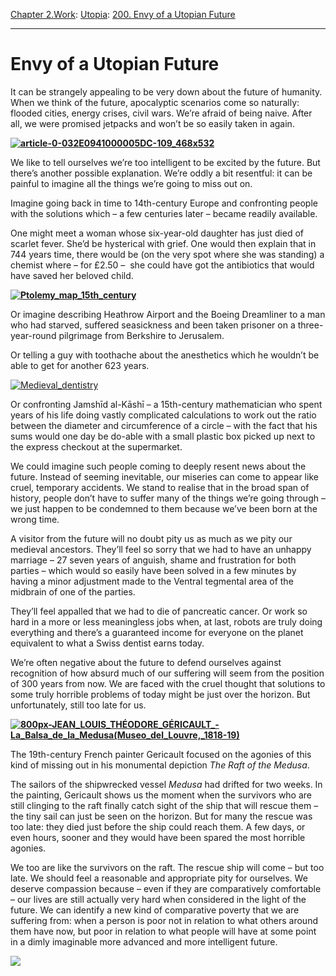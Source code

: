 [Chapter 2.Work](https://www.theschooloflife.com/thebookoflife/category/work/): [Utopia](https://www.theschooloflife.com/thebookoflife/category/work/utopia/): [200. Envy of a Utopian Future](https://www.theschooloflife.com/thebookoflife/envy-of-the-future/)

* * *

# Envy of a Utopian Future

It can be strangely appealing to be very down about the future of humanity. When we think of the future, apocalyptic scenarios come so naturally: flooded cities, energy crises, civil wars. We’re afraid of being naive. After all, we were promised jetpacks and won’t be so easily taken in again.

**[![article-0-032E0941000005DC-109_468x532](https://www.theschooloflife.com/thebookoflife/wp-content/uploads/2015/07/article-0-032E0941000005DC-109_468x532.jpg)](http://www.thebookoflife.org/wp-content/uploads/2015/07/article-0-032E0941000005DC-109_468x532.jpg)**

We like to tell ourselves we’re too intelligent to be excited by the future. But there’s another possible explanation. We’re oddly a bit resentful: it can be painful to imagine all the things we’re going to miss out on.

Imagine going back in time to 14th-century Europe and confronting people with the solutions which – a few centuries later – became readily available.

One might meet a woman whose six-year-old daughter has just died of scarlet fever. She’d be hysterical with grief. One would then explain that in 744 years time, there would be (on the very spot where she was standing) a chemist where – for £2.50 – &nbsp;she could have got the antibiotics that would have saved her beloved child.

**[![Ptolemy_map_15th_century](https://www.theschooloflife.com/thebookoflife/wp-content/uploads/2015/07/Ptolemy_map_15th_century.jpg)](http://www.thebookoflife.org/wp-content/uploads/2015/07/Ptolemy_map_15th_century.jpg)**

Or imagine describing Heathrow Airport and the Boeing Dreamliner to a man who had starved, suffered seasickness and been taken prisoner on a three-year-round pilgrimage from Berkshire to Jerusalem.

Or telling a guy with toothache about the anesthetics which he wouldn’t be able to get for another 623 years.

[![Medieval_dentistry](https://www.theschooloflife.com/thebookoflife/wp-content/uploads/2015/07/Medieval_dentistry.jpg)](http://www.thebookoflife.org/wp-content/uploads/2015/07/Medieval_dentistry.jpg)

Or confronting Jamshīd al-Kāshī – a 15th-century mathematician who spent years of his life doing vastly complicated calculations to work out the ratio between the diameter and circumference of a circle – with the fact that his sums would one day be do-able with a small plastic box picked up next to the express checkout at the supermarket.

We could imagine such people coming to deeply resent news about the future. Instead of seeming inevitable, our miseries can come to appear like cruel, temporary accidents. We stand to realise that in the broad span of history, people don’t have to suffer many of the things we’re going through – we just happen to be condemned to them because we’ve been born at the wrong time.

A visitor from the future will no doubt pity us as much as we pity our medieval ancestors. They’ll feel so sorry that we had to have an unhappy marriage – 27 seven years of anguish, shame and frustration for both parties – which would so easily have been solved in a few minutes by having a minor adjustment made to the Ventral tegmental area of the midbrain of one of the parties.

They’ll feel appalled that we had to die of pancreatic cancer. Or work so hard in a more or less meaningless jobs when, at last, robots are truly doing everything and there’s a guaranteed income for everyone on the planet equivalent to what a Swiss dentist earns today.

We’re often negative about the future to defend ourselves against recognition of how absurd much of our suffering will seem from the position of 300 years from now. We are faced with the cruel thought that solutions to some truly horrible problems of today might be just over the horizon. But unfortunately, still too late for us.

**[![800px-JEAN_LOUIS_THÉODORE_GÉRICAULT_-_La_Balsa_de_la_Medusa_(Museo_del_Louvre,_1818-19)](https://www.theschooloflife.com/thebookoflife/wp-content/uploads/2015/07/800px-JEAN_LOUIS_TH%C3%89ODORE_G%C3%89RICAULT_-_La_Balsa_de_la_Medusa_Museo_del_Louvre_1818-19.jpg)](http://www.thebookoflife.org/wp-content/uploads/2015/07/800px-JEAN_LOUIS_TH%C3%89ODORE_G%C3%89RICAULT_-_La_Balsa_de_la_Medusa_Museo_del_Louvre_1818-19.jpg)**

The 19th-century French painter Gericault focused on the agonies of this kind of missing out in his monumental depiction _The Raft of the Medusa_.

The sailors of the shipwrecked vessel _Medusa_ had drifted for two weeks. In the painting, Gericault shows us the moment when the survivors who are still clinging to the raft finally catch sight of the ship that will rescue them – the tiny sail can just be seen on the horizon. But for many the rescue was too late: they died just before the ship could reach them. A few days, or even hours, sooner and they would have been spared the most horrible agonies.

We too are like the survivors on the raft. The rescue ship will come – but too late. We should feel a reasonable and appropriate pity for ourselves. We deserve compassion because – even if they are comparatively comfortable – our lives are still actually very hard when considered in the light of the future. We can identify a new kind of comparative poverty that we are suffering from: when a person is poor not in relation to what others around them have now, but poor in relation to what people will have at some point in a dimly imaginable more advanced and more intelligent future.

[![](https://img.youtube.com/vi/_zn7uD3o1uQ/0.jpg)](https://www.youtube.com/embed/_zn7uD3o1uQ '')
